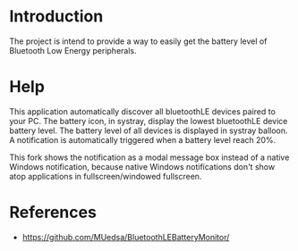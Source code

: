 # Introduction
The project is intend to provide a way to easily get the battery level of Bluetooth Low Energy peripherals.

# Help
This application automatically discover all bluetoothLE devices paired to your PC.
The battery icon, in systray, display the lowest bluetoothLE device battery level.
The battery level of all devices is displayed in systray balloon.
A notification is automatically triggered when a battery level reach 20%.

This fork shows the notification as a modal message box instead of a native Windows notification, because native Windows notifications don't show atop applications in fullscreen/windowed fullscreen.

# References
- https://github.com/MUedsa/BluetoothLEBatteryMonitor/

